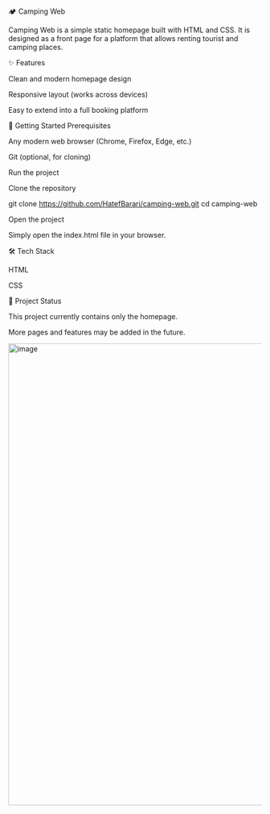 🏕️ Camping Web

Camping Web is a simple static homepage built with HTML and CSS.
It is designed as a front page for a platform that allows renting tourist and camping places.

✨ Features

Clean and modern homepage design

Responsive layout (works across devices)

Easy to extend into a full booking platform

🚀 Getting Started
Prerequisites

Any modern web browser (Chrome, Firefox, Edge, etc.)

Git
 (optional, for cloning)

Run the project

Clone the repository

git clone https://github.com/HatefBarari/camping-web.git
cd camping-web


Open the project

Simply open the index.html file in your browser.

🛠 Tech Stack

HTML

CSS

📌 Project Status

This project currently contains only the homepage.

More pages and features may be added in the future.

<img width="1834" height="917" alt="image" src="https://github.com/user-attachments/assets/370c0d45-ade2-4801-af4d-be7766fbbc58" />
